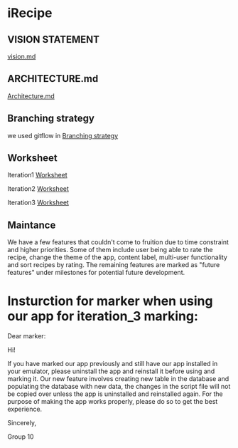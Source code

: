 # iRecipe

## VISION STATEMENT

[vision.md](vision.md)

## ARCHITECTURE.md

[Architecture.md](ARCHITECTURE.md)

## Branching strategy

we used gitflow in [Branching strategy](BranchingStrategy.md)

## Worksheet

Iteration1 [Worksheet](i1_worksheet.md)

Iteration2 [Worksheet](i2_worksheet.md)

Iteration3 [Worksheet](i3_worksheet.md)

## Maintance
We have a few features that couldn't come to fruition due to time constraint and higher priorities. Some of them include user being able to rate the recipe, change the theme of the app, content label, multi-user functionality and sort recipes by rating. The remaining features are marked as "future features" under milestones for potential future development.

Insturction for marker when using our app for iteration_3 marking:
===================================================================

Dear marker:

Hi!

If you have marked our app previously and still have our app installed in your emulator, please uninstall the app and reinstall it before using and marking it.
Our new feature involves creating new table in the database and populating the database with new data, the changes in the script file will not be copied over
unless the app is uninstalled and reinstalled again. For the purpose of making the app works properly, please do so to get the best experience.

Sincerely,

Group 10
